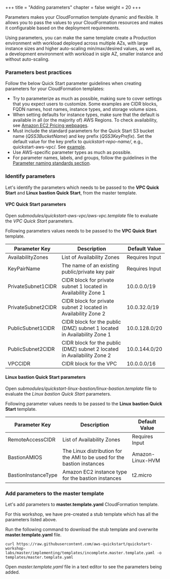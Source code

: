 +++
title = "Adding parameters"
chapter = false
weight = 20
+++

Parameters makes your CloudFormation template dynamic and flexible. It allows you to pass the values to your CloudFormation resources and makes it configurable based on the deployment requirements.

Using parameters, you can make the same template create a Production environment with workload deployed across multiple AZs, with large instance sizes and higher auto-scaling min/max/desired values, as well as, a development environment with workload in sigle AZ, smaller instance and without auto-scaling.

### Parameters best practices

Follow the below Quick Start parameter guidelines when creating parameters for your CloudFormation templates:

- Try to parameterize as much as possible, making sure to cover settings that you expect users to customize. Some examples are CIDR blocks, FQDN names, host names, instance types, and storage volume sizes.
- When setting defaults for instance types, make sure that the default is available in all (or the majority of) AWS Regions. To check availability, see [Amazon EC2 Pricing webpages](https://aws.amazon.com/ec2/pricing/on-demand/).
- Must include the standard parameters for the Quick Start S3 bucket name (*QSS3BucketName*) and key prefix (*QSS3KeyPrefix*). Set the default value for the key prefix to *quickstart-repo-name/*, e.g., quickstart-aws-vpc/. See [example](https://aws-quickstart.github.io/design-parms.html#qsconfig).
- Use AWS-specific parameter types as much as possible.
- For parameter names, labels, and groups, follow the guidelines in the [Parameter naming standards section](https://aws-quickstart.github.io/naming-parms.html).

### Identify parameters

Let's identify the parameters which needs to be passed to the **VPC Quick Start** and **Linux bastion Quick Start**, from the master template. 


#### VPC Quick Start parameters

Open *submodules/quickstart-aws-vpc/aws-vpc.template* file to evaluate the *VPC Quick Start* parameters.

Following parameters values needs to be passed to the **VPC Quick Start** template.

| Parameter Key | Description | Default Value|
| ------------- | ----------- | ------------ |
|AvailabilityZones| List of Availability Zones | Requires Input|
|KeyPairName| The name of an existing public/private key pair| Requires Input |
|PrivateSubnet1CIDR| CIDR block for private subnet 1 located in Availability Zone 1 |10.0.0.0/19|
|PrivateSubnet2CIDR| CIDR block for private subnet 2 located in Availability Zone 2 |10.0.32.0/19|
|PublicSubnet1CIDR| CIDR block for the public (DMZ) subnet 1 located in Availability Zone 1 |10.0.128.0/20|
|PublicSubnet2CIDR| CIDR block for the public (DMZ) subnet 2 located in Availability Zone 2|10.0.144.0/20|
|VPCCIDR| CIDR block for the VPC|10.0.0.0/16|

#### Linux bastion Quick Start parameters

Open *submodules/quickstart-linux-bastion/linux-bastion.template* file to evaluate the *Linux bastion Quick Start*  parameters.

Following parameter values needs to be passed to the **Linux bastion Quick Start** template.

| Parameter Key | Description | Default Value|
| ------------- | ----------- | ------------ |
|RemoteAccessCIDR| List of Availability Zones | Requires Input|
|BastionAMIOS| The Linux distribution for the AMI to be used for the bastion instances| Amazon-Linux-HVM|
|BastionInstanceType| Amazon EC2 instance type for the bastion instances |t2.micro|

### Add parameters to the master template

Let's add parameters to **master.template.yaml** CloudFormation template.

For this workshop, we have pre-created a stub template which has all the parameters listed above.

Run the following command to download the stub template and overwrite **master.template.yaml** file.

```
curl https://raw.githubusercontent.com/aws-quickstart/quickstart-workshop-labs/master/implementing/templates/incomplete.master.template.yaml -o templates/master.template.yaml
```

Open *master.template.yaml* file in a text editor to see the parameters being added.